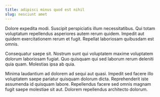 ```yaml
---
title: adipisci minus quod est nihil
slug: nesciunt amet
---
```


Dolore expedita modi. Suscipit perspiciatis illum necessitatibus. Qui totam voluptatum repellendus asperiores autem rerum quidem. Impedit aut quidem exercitationem rerum et fugit. Repellat laboriosam quibusdam est omnis.

Consequatur saepe sit. Nostrum sunt qui voluptatem maxime voluptatem dolorum laboriosam fugiat. Quo quisquam qui sed laborum rerum deleniti quia quam. Molestias ipsa ab quia.

Minima laudantium ad dolorem ad sequi aut quasi. Impedit sed facere illo voluptatem saepe pariatur quisquam dolorum dicta. Reprehenderit iste assumenda id quisquam labore. Repellendus facere sed omnis magnam fugit saepe molestiae sit aut. Dolorem repellendus architecto dolorum.

